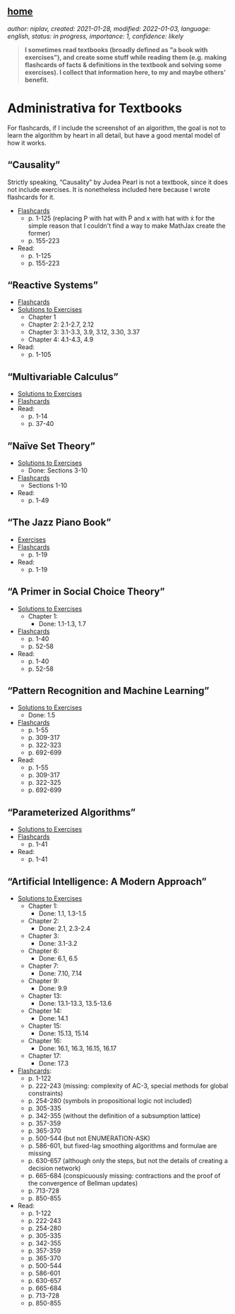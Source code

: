 [home](./index.md)
-------------------

*author: niplav, created: 2021-01-28, modified: 2022-01-03, language: english, status: in progress, importance: 1, confidence: likely*

> __I sometimes read textbooks (broadly defined as "a book with
exercises"), and create some stuff while reading them (e.g. making
flashcards of facts & definitions in the textbook and solving some
exercises). I collect that information here, to my and maybe others'
benefit.__

Administrativa for Textbooks
============================

<!--TODO: Add Programming in Lua-->

For flashcards, if I include the screenshot of an algorithm, the goal
is not to learn the algorithm by heart in all detail, but have a good
mental model of how it works.

“Causality”
-----------

Strictly speaking, “Causality” by Judea Pearl is not a textbook,
since it does not include exercises. It is nonetheless included here
because I wrote flashcards for it.

* [Flashcards](./flash/causality.apkg)
	* p. 1-125 (replacing P with hat with Ṗ and x with hat with ẋ for the simple reason that I couldn't find a way to make MathJax create the former)
	* p. 155-223
* Read:
	* p. 1-125
	* p. 155-223

“Reactive Systems”
-------------------

* [Flashcards](./flash/reactive_systems.apkg)
* [Solutions to Exercises](./rs_solutions.md)
	* Chapter 1
	* Chapter 2: 2.1-2.7, 2.12
	* Chapter 3: 3.1-3.3, 3.9, 3.12, 3.30, 3.37
	* Chapter 4: 4.1-4.3, 4.9
* Read:
	* p. 1-105

“Multivariable Calculus”
------------------------

* [Solutions to Exercises](./mc_solutions.md)
* [Flashcards](./flash/multivariable_calculus.apkg)
* Read:
	* p. 1-14
	* p. 37-40

”Naïve Set Theory”
------------------

* [Solutions to Exercises](./nst_solutions.md)
	* Done: Sections 3-10
* [Flashcards](./flash/naïve_set_theory.apkg)
	* Sections 1-10
* Read:
	* p. 1-49

“The Jazz Piano Book”
---------------------

* [Exercises](./tjpb_exercises.md)
* [Flashcards](./flash/the_jazz_piano_book.apkg)
	* p. 1-19
* Read:
	* p. 1-19

“A Primer in Social Choice Theory”
-----------------------------------

* [Solutions to Exercises](./apisct_solutions.md)
	* Chapter 1:
		* Done: 1.1-1.3, 1.7
* [Flashcards](./flash/a_primer_in_social_choice_theory.apkg)
	* p. 1-40
	* p. 52-58
* Read:
	* p. 1-40
	* p. 52-58

“Pattern Recognition and Machine Learning”
------------------------------------------

* [Solutions to Exercises](./praml_solutions.md)
	* Done: 1.5
* [Flashcards](./flash/pattern_recognition_and_machine_learning.apkg)
	* p. 1-55
	* p. 309-317
	* p. 322-323
	* p. 692-699
* Read:
	* p. 1-55
	* p. 309-317
	* p. 322-325
	* p. 692-699

“Parameterized Algorithms”
--------------------------

* [Solutions to Exercises](./pa_solutions.md)
* [Flashcards](./flash/parameterized_algorithms.apkg)
	* p. 1-41
* Read:
	* p. 1-41

“Artificial Intelligence: A Modern Approach”
---------------------------------------------

* [Solutions to Exercises](./aima_solutions.md)
	* Chapter 1:
		* Done: 1.1, 1.3-1.5
	* Chapter 2:
		* Done: 2.1, 2.3-2.4
	* Chapter 3:
		* Done: 3.1-3.2
	* Chapter 6:
		* Done: 6.1, 6.5
	* Chapter 7:
		* Done: 7.10, 7.14
	* Chapter 9:
		* Done: 9.9
	* Chapter 13:
		* Done: 13.1-13.3, 13.5-13.6
	* Chapter 14:
		* Done: 14.1
	* Chapter 15:
		* Done: 15.13, 15.14
	* Chapter 16:
		* Done: 16.1, 16.3, 16.15, 16.17
	* Chapter 17:
		* Done: 17.3
* [Flashcards](./flash/artificial_intelligence_a_modern_approach.apkg):
	* p. 1-122
	* p. 222-243 (missing: complexity of AC-3, special methods for global constraints)
	* p. 254-280 (symbols in propositional logic not included)
	* p. 305-335
	* p. 342-355 (without the definition of a subsumption lattice)
	* p. 357-359
	* p. 365-370
	* p. 500-544 (but not ENUMERATION-ASK)
	* p. 586-601, but fixed-lag smoothing algorithms and formulae are missing
	* p. 630-657 (although only the steps, but not the details of creating a decision network)
	* p. 665-684 (conspicuously missing: contractions and the proof of the convergence of Bellman updates)
	* p. 713-728
	* p. 850-855
* Read:
	* p. 1-122
	* p. 222-243
	* p. 254-280
	* p. 305-335
	* p. 342-355
	* p. 357-359
	* p. 365-370
	* p. 500-544
	* p. 586-601
	* p. 630-657
	* p. 665-684
	* p. 713-728
	* p. 850-855
